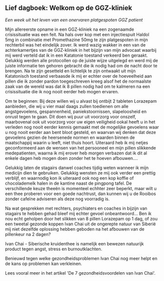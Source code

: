 ## Lief dagboek: Welkom op de GGZ-kliniek
_Een week uit het leven van een onervaren platgespoten GGZ patient_

Mijn allereerste opname in een GGZ-kliniek na een zogenaamde crisissituatie was een feit. Na hals over kop met een injectiespuit Haldol 5mg in combinatie met Promethazine 50mg te zijn platgespoten in mijn rechterbil was het eindelijk zover. Ik werd wazig wakker in een van de achterkamertjes van de GGZ-kliniek in het bijzijn van mijn advocaat waarbij mij werd verteld dat ik in een Katatonie toestand verkeerd ben geraakt. Gelukkig werden alle protocollen op de juiste wijze uitgelegd en werd mij de juiste informatie ten gehoren gebracht die ik nodig had om de nacht door te brengen. Na te zijn gesetteld en lichtelijk te zijn ontwaakt uit mijn Katatonisch toestand verbaasde ik mij er echter over de hoeveelheid aan pillen die ik zonder pardon toegeschreven kreeg alsof het de normaalste zaak van de wereld was dat ik 8 pillen nodig had om te kalmeren na een crisissituatie die ik nog nooit eerder heb mogen ervaren. 

Om te beginnen: 
Bij deze willen wij u alvast bij ontbijt 2 tableten Lorazepam aanbieden, die wij u vier maal daags zullen toedienen om alle angstgevoelens, gespannenheid, paniekstoornissen, slapeloosheid en onrust tegen te gaan. Dit doen wij puur uit voorzorg voor onszelf, maarbovenal ook uit voorzorg voor uw eigen veiligheid ookal heeft u in het verleden nog nooit eerder kennis gemaakt met de mogelijke gevoelens waar u nog nooit eerder aan bent bloot gesteld, en waarvan wij denken dat deze gevoelens gezien de heersenede normen en waarden binnen de maatschappij waarin u leeft, niet thuis hoort. Uiteraard heb ik mij netjes geconformeerd aan de wensen van het persooneel en mijn pillen slikkende medepatienten, waarna ik mij erover heb morgen verbazen dat ik dit al enkele dagen heb mogen doen zonder het te hoeven afbouwen.... 

Gelukkig laten de stagairs danwel coaches tijdig weten wanneer ik mijn medicijn dien te gebruiken. Gelukkig wensten ze mij ook verder een prettig verblijf, en waarnodig kon ik uiteraard ook nog een kop koffie of chocolademelk halen in de kantine naast de pingpong tafel. De verschillende keuze theeën is momenteel echhter zeer beperkt, maar wilt u een thee proberen voor een goede nachtrust, dan kunnen wij u de Rooibos zonder cafeïne adviseren als deze nog voorradig is. 

Na wat gesprekken met rechters, psychiaters en coaches in bijzijn van stagairs te hebben gehad bleef mij echter gevoel onbeantwoord... Ben ik nou echt geholpen door het slikken van 8 pillen Lorazepam op 1 dag, of zou een tweetal gezonde koppen Ivan Chai uit de ongerepte natuur van Siberië mij niet dezelfde oplossing hebben geboden na het afbouwen van de pillenkeur na 2 dagen? 

Ivan Chai - Siberische kruidenthee is namelijk een bewezen natuurijk product tegen angst, stress en burnoutklachten.

Benieuwd tegen welke gezondheidsproblemen Ivan Chai nog meer helpt en de kans op problemen kan verkleinen. 

Lees vooral meer in het artikel 'De 7 gezondheidsvoordelen van Ivan Chai'. 
